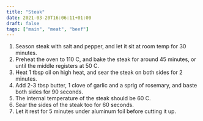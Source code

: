 ```yaml
---
title: "Steak"
date: 2021-03-20T16:06:11+01:00
draft: false
tags: ["main", "meat", "beef"]
---
```


1. Season steak with salt and pepper, and let it sit at room temp for 30 minutes.
1. Preheat the oven to 110 C, and bake the steak for around 45 minutes, or until the middle registers at 50 C.
1. Heat 1 tbsp oil on high heat, and sear the steak on both sides for 2 minutes.
1. Add 2-3 tbsp butter, 1 clove of garlic and a sprig of rosemary, and baste both sides for 90 seconds.
1. The internal temperature of the steak should be 60 C.
1. Sear the sides of the steak too for 60 seconds.
1. Let it rest for 5 minutes under aluminum foil before cutting it up.
